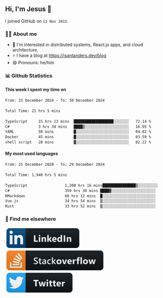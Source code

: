 ## Hi, I'm Jesus 👋

I joined GitHub on `13 Nov 2015`.

<!-- Talking about you -->

### 👨‍💻 About me

- 👦 I'm interested in distributed systems, React.js apps, and cloud architecture.
- ⚡️ I have a blog at <https://jsantanders.dev/blog>
- 😄 Pronouns: he/him

### 📊 Github Statistics

#### This week I spent my time on

<!--START_SECTION:weekly-->

```txt
From: 23 December 2024 - To: 30 December 2024

Total Time: 21 hrs 5 mins

TypeScript     15 hrs 13 mins  ██████████████████░░░░░░░   72.14 %
C#             3 hrs 34 mins   ████▒░░░░░░░░░░░░░░░░░░░░   16.95 %
YAML           58 mins         █░░░░░░░░░░░░░░░░░░░░░░░░   04.62 %
Docker         45 mins         █░░░░░░░░░░░░░░░░░░░░░░░░   03.59 %
shell script   28 mins         ▓░░░░░░░░░░░░░░░░░░░░░░░░   02.22 %
```

<!--END_SECTION:weekly-->

#### My most used languages

<!--START_SECTION:alltime-->

```txt
From: 15 December 2020 - To: 29 December 2024

Total Time: 1,940 hrs 5 mins

TypeScript                 1,200 hrs 16 mins███████████████▒░░░░░░░░░   61.87 %
C#                         359 hrs 38 mins ████▓░░░░░░░░░░░░░░░░░░░░   18.54 %
RMarkdown                  68 hrs 12 mins  █░░░░░░░░░░░░░░░░░░░░░░░░   03.52 %
Vue.js                     34 hrs 54 mins  ▒░░░░░░░░░░░░░░░░░░░░░░░░   01.80 %
Rust                       33 hrs 52 mins  ▒░░░░░░░░░░░░░░░░░░░░░░░░   01.75 %
```

<!--END_SECTION:alltime-->

### 📢 Find me elsewhere

<p>
  <a target="_blank" href="https://linkedin.com/in/jsantanders">
    <img src="https://github.com/jsantanders/jsantanders/blob/master/img/linkedin.svg" alt="LinkedIn" style="vertical-align:top; margin:4px">
  </a>
  
  <a target="_blank" href="https://stackoverflow.com/users/7318331/jesus-santander">
    <img src="https://github.com/jsantanders/jsantanders/blob/master/img/stackoverflow.svg" alt="StackOverflow" style="vertical-align:top; margin:4px">
  </a>
  
  <a target="_blank" href="http://twitter.com/jsantanders">
    <img src="https://github.com/jsantanders/jsantanders/blob/master/img/twitter.svg" alt="Twitter" style="vertical-align:top; margin:4px">
  </a>
</p>
